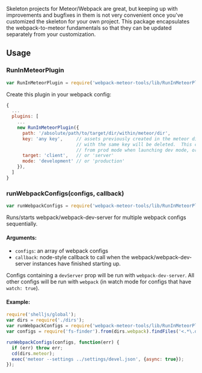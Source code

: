 Skeleton projects for Meteor/Webpack are great, but keeping up with improvements and bugfixes in them is not very
convenient once you've customized the skeleton for your own project.  This package encapsulates the webpack-to-meteor fundamentals so that they can be updated separately from your customization.

## Usage

### RunInMeteorPlugin

```js
var RunInMeteorPlugin = require('webpack-meteor-tools/lib/RunInMeteorPlugin');
```

Create this plugin in your webpack config:
```js
{
  ...
  plugins: [
    ...
    new RunInMeteorPlugin({
      path: '/absolute/path/to/target/dir/within/meteor/dir',
      key: 'any key',     // assets previously created in the meteor dir by a RunInMeteorPlugin
                          // with the same key will be deleted.  This cleans out leftover assets
                          // from prod mode when launching dev mode, or vice versa.
      target: 'client',   // or 'server'
      mode: 'development' // or 'production'
    }),
  ]
}
```

### runWebpackConfigs(configs, callback)

```js
var runWebpackConfigs = require('webpack-meteor-tools/lib/RunInMeteorPlugin');
```

Runs/starts webpack/webpack-dev-server for multiple webpack configs sequentially.

#### Arguments:
* `configs`: an array of webpack configs
* `callback`: node-style callback to call when the webpack/webpack-dev-server instances have
              finished starting up.

Configs containing a `devServer` prop will be run with `webpack-dev-server`.  All other configs
will be run with `webpack` (in watch mode for configs that have `watch: true`).

#### Example:

```js
require('shelljs/global');
var dirs = require('./dirs');
var runWebpackConfigs = require('webpack-meteor-tools/lib/RunInMeteorPlugin');
var configs = require('fs-finder').from(dirs.webpack).findFiles('<.*\.dev.js$>');

runWebpackConfigs(configs, function(err) {
  if (err) throw err;
  cd(dirs.meteor);
  exec('meteor --settings ../settings/devel.json', {async: true});
});
```
